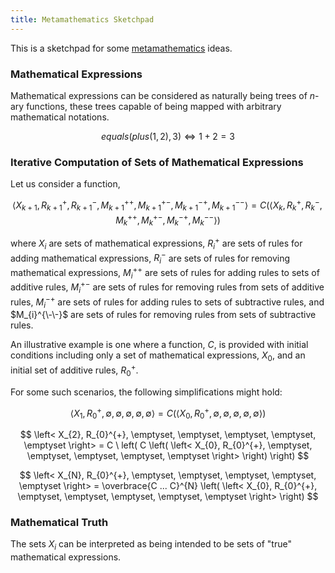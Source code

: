 ```yaml
---
title: Metamathematics Sketchpad
---
```


This is a sketchpad for some [metamathematics](https://en.wikipedia.org/wiki/Metamathematics) ideas.

### Mathematical Expressions

Mathematical expressions can be considered as naturally being trees of $n$-ary functions, these trees capable of being mapped with arbitrary mathematical notations.

$$ equals(plus(1, 2), 3) \Leftrightarrow 1 + 2 = 3 $$

### Iterative Computation of Sets of Mathematical Expressions

Let us consider a function,

$$ \left< X_{k+1}, R_{k+1}^{+}, R_{k+1}^{-}, M_{k+1}^{++}, M_{k+1}^{+-}, M_{k+1}^{-+}, M_{k+1}^{--} \right> = C \left( \left< X_{k}, R_{k}^{+}, R_{k}^{-}, M_{k}^{++}, M_{k}^{+-}, M_{k}^{-+}, M_{k}^{--} \right> \right) $$

where $X_{i}$ are sets of mathematical expressions, $R_{i}^{+}$ are sets of rules for adding mathematical expressions, $R_{i}^{-}$ are sets of rules for removing mathematical expressions, $M_{i}^{++}$ are sets of rules for adding rules to sets of additive rules, $M_{i}^{+-}$ are sets of rules for removing rules from sets of additive rules, $M_{i}^{-+}$ are sets of rules for adding rules to sets of subtractive rules, and $M_{i}^{\-\-}$ are sets of rules for removing rules from sets of subtractive rules.

An illustrative example is one where a function, $C$, is provided with initial conditions including only a set of mathematical expressions, $X_{0}$, and an initial set of additive rules, $R_{0}^{+}$.

For some such scenarios, the following simplifications might hold:

$$ \left< X_{1}, R_{0}^{+}, \emptyset, \emptyset, \emptyset, \emptyset, \emptyset \right> = C \left( \left< X_{0}, R_{0}^{+}, \emptyset, \emptyset, \emptyset, \emptyset, \emptyset \right> \right) $$

$$ \left< X_{2}, R_{0}^{+}, \emptyset, \emptyset, \emptyset, \emptyset, \emptyset \right> = C \ left( C \left( \left< X_{0}, R_{0}^{+}, \emptyset, \emptyset, \emptyset, \emptyset, \emptyset \right> \right) \right) $$

$$ \left< X_{N}, R_{0}^{+}, \emptyset, \emptyset, \emptyset, \emptyset, \emptyset \right> = \overbrace{C ... C}^{N} \left( \left< X_{0}, R_{0}^{+}, \emptyset, \emptyset, \emptyset, \emptyset, \emptyset \right> \right) $$

### Mathematical Truth

The sets $X_{i}$ can be interpreted as being intended to be sets of "true" mathematical expressions.
